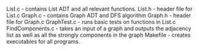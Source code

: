 List.c - contains List ADT and all relevant functions.
List.h - header file for List.c
Graph.c - contains Graph ADT and DFS algorithm
Graph.h - header file for Graph.c
GraphTest.c - runs basic tests on functions in List.c
FindComponents.c - takes an input of a graph and outputs the adjacency list as well as all the strongly components in the graph
Makefile - creates executables for all programs.